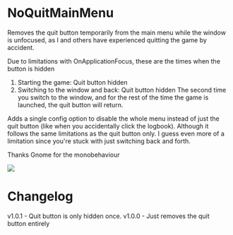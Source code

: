 # NoQuitMainMenu

Removes the quit button temporarily from the main menu while the window is unfocused, as I and others have experienced quitting the game by accident.

Due to limitations with OnApplicationFocus, these are the times when the button is hidden
1. Starting the game: Quit button hidden
2. Switching to the window and back: Quit button hidden
The second time you switch to the window, and for the rest of the time the game is launched, the quit button will return.

Adds a single config option to disable the whole menu instead of just the quit button (like when you accidentally click the logbook). Although it follows the same limitations as the quit button only. I guess even more of a limitation since you're stuck with just switching back and forth.

Thanks Gnome for the monobehaviour

![](https://i.imgur.com/EfFFFMj.png)

# Changelog
v1.0.1 - Quit button is only hidden once.
v1.0.0 - Just removes the quit button entirely